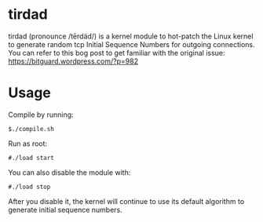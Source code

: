 # tirdad
tirdad (pronounce /tērdäd/) is a kernel module to hot-patch the Linux kernel to generate random tcp Initial Sequence Numbers for outgoing connections. You can refer to this bog post to get familiar with the original issue:
https://bitguard.wordpress.com/?p=982

# Usage
 Compile by running:
 
`$./compile.sh`

 Run as root:
 
`#./load start`

 You can also disable the module with:
 
`#./load stop`

 After you disable it, the kernel will continue to use its default algorithm to generate initial sequence numbers.
